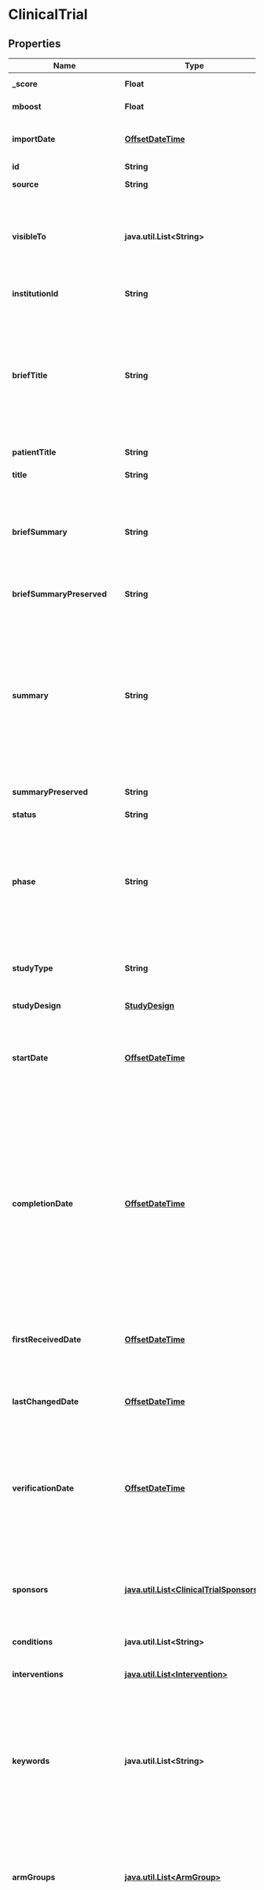 # ClinicalTrial

## Properties
Name | Type | Description | Notes
------------ | ------------- | ------------- | -------------
**_score** | **Float** | indicator of the quality of the match. |  [optional]
**mboost** | **Float** | intrinsic boost to the record. |  [optional]
**importDate** | [**OffsetDateTime**](https://docs.oracle.com/javase/8/docs/api/java/time/OffsetDateTime.html) | date this record was imported into the MolecularMatch database. |  [optional]
**id** | **String** | unique identifier. |  [optional]
**source** | **String** | native data source of this record |  [optional]
**visibleTo** | **java.util.List&lt;String&gt;** | Public trials (those listed in a public registry) will be visible to all, and private trials will indicate the institutions that this trial is visible to. |  [optional]
**institutionId** | **String** | If private trial, this is the governing institution. |  [optional]
**briefTitle** | **String** | A short title of the clinical study written in language intended for the lay public. The title should include, where possible, information on the participants, condition being evaluated, and intervention(s) studied. |  [optional]
**patientTitle** | **String** | Patient friendly title for the clinical trial. |  [optional]
**title** | **String** | Official title for the clinical trial. |  [optional]
**briefSummary** | **String** | A short description of the clinical study, including a brief statement of the clinical study&#x27;s hypothesis, written in language intended for the lay public. |  [optional]
**briefSummaryPreserved** | **String** | Formatted rendition of the briefSummary. |  [optional]
**summary** | **String** | Extended description of the protocol, including more technical information (as compared to the Brief Summary), if desired. Do not include the entire protocol; do not duplicate information recorded in other data elements, such as Eligibility Criteria or outcome measures. |  [optional]
**summaryPreserved** | **String** | Formatted rendition of the summary. |  [optional]
**status** | **String** | Trial recruiting status. |  [optional]
**phase** | **String** | For a clinical trial of a drug product (including a biological product), the numerical phase of such clinical trial, consistent with terminology in 21 CFR 312.21 and in 21 CFR 312.85 for phase 4 studies. |  [optional]
**studyType** | **String** | The nature of the investigation or investigational use for which clinical study information is being submitted. |  [optional]
**studyDesign** | [**StudyDesign**](StudyDesign.md) |  |  [optional]
**startDate** | [**OffsetDateTime**](https://docs.oracle.com/javase/8/docs/api/java/time/OffsetDateTime.html) | The estimated date on which the clinical study will be open for recruitment of participants, or the actual date on which the first participant was enrolled. |  [optional]
**completionDate** | [**OffsetDateTime**](https://docs.oracle.com/javase/8/docs/api/java/time/OffsetDateTime.html) | The date the final participant was examined or received an intervention for purposes of final collection of data for the primary and secondary outcome measures and adverse events (for example, last participant’s last visit), whether the clinical study concluded according to the pre-specified protocol or was terminated |  [optional]
**firstReceivedDate** | [**OffsetDateTime**](https://docs.oracle.com/javase/8/docs/api/java/time/OffsetDateTime.html) | The date on which the study sponsor or investigator first submitted a study record to the trial registry (see source field). |  [optional]
**lastChangedDate** | [**OffsetDateTime**](https://docs.oracle.com/javase/8/docs/api/java/time/OffsetDateTime.html) | The most recent date that any information was updated for this trial. |  [optional]
**verificationDate** | [**OffsetDateTime**](https://docs.oracle.com/javase/8/docs/api/java/time/OffsetDateTime.html) | The date on which the responsible party last verified the clinical study information in the entire ClinicalTrials.gov record for the clinical study, even if no additional or updated information is being submitted. |  [optional]
**sponsors** | [**java.util.List&lt;ClinicalTrialSponsors&gt;**](ClinicalTrialSponsors.md) | The list of organizations or persons who initiated the study and who have authority and control over the study. |  [optional]
**conditions** | **java.util.List&lt;String&gt;** | Diseases/Conditions related to this trial. |  [optional]
**interventions** | [**java.util.List&lt;Intervention&gt;**](Intervention.md) | Specifies the intervention(s) associated with each arm or group. |  [optional]
**keywords** | **java.util.List&lt;String&gt;** | Words or phrases that best describe the protocol. Keywords help users find studies in the database. Use NLM&#x27;s Medical Subject Heading (MeSH)-controlled vocabulary terms where appropriate. Be as specific and precise as possible. |  [optional]
**armGroups** | [**java.util.List&lt;ArmGroup&gt;**](ArmGroup.md) | Pre-specified groups of participants in a clinical trial assigned to receive specific interventions (or no intervention) according to a protocol. |  [optional]
**primaryOutcomes** | [**java.util.List&lt;Outcome&gt;**](Outcome.md) | The outcome that an investigator considers to be the most important among the many outcomes that are to be examined in the study. |  [optional]
**secondaryOutcomes** | [**java.util.List&lt;Outcome&gt;**](Outcome.md) |  |  [optional]
**otherOutcomes** | [**java.util.List&lt;Outcome&gt;**](Outcome.md) |  |  [optional]
**eligibility** | [**Eligibility**](Eligibility.md) |  |  [optional]
**enrollment** | **Integer** | The estimated total number of participants to be enrolled (target number) or the actual total number of participants that are enrolled in the clinical study. |  [optional]
**minAge** | **Float** | The numerical value, if any, for the minimum age a potential participant must meet to be eligible for the clinical study. |  [optional]
**maxAge** | **Float** | The numerical value, if any, for the maximum age a potential participant can be to be eligible for the clinical study. |  [optional]
**gender** | **java.util.List&lt;String&gt;** | The sex and, if applicable, gender of the participants eligible to participate in the clinical study. |  [optional]
**overallOfficial** | [**java.util.List&lt;Contact&gt;**](Contact.md) | Person responsible for the overall scientific leadership of the protocol, including study principal investigator. |  [optional]
**overallContact** | [**Contact**](Contact.md) |  |  [optional]
**overallContactBackup** | [**Contact**](Contact.md) |  |  [optional]
**locationSummary** | [**ClinicalTrialLocationSummary**](ClinicalTrialLocationSummary.md) |  |  [optional]
**locations** | [**java.util.List&lt;Facility&gt;**](Facility.md) | Information about the sites offering this trial. |  [optional]
**countries** | [**java.util.List&lt;ClinicalTrialCountries&gt;**](ClinicalTrialCountries.md) | Countries with sites offering this trial. |  [optional]
**inclusionCriteria** | **String** | A limited list of criteria for selection of participants in the clinical study, provided in terms of inclusion criteria and suitable for assisting potential participants in identifying clinical studies of interest. |  [optional]
**inclusionCriteriaPreserved** | **String** | Formatted rendition of the inclusionCriteria. |  [optional]
**exclusionCriteria** | **String** | A limited list of criteria for selection of participants in the clinical study, provided in terms of exclusion criteria and suitable for assisting potential participants in identifying clinical studies of interest. |  [optional]
**exclusionCriteriaPreserved** | **String** | Formatted rendition of the exclusionCriteria. |  [optional]
**synonyms** | [**java.util.List&lt;Synonym&gt;**](Synonym.md) | Any identifier other than the organization&#x27;s Unique Protocol Identification Number or the NCT number that is assigned to the clinical study. |  [optional]
**acronym** | **String** | An acronym or abbreviation used publicly to identify the clinical study. |  [optional]
**link** | **String** | URL to registry listing of this trial. |  [optional]
**tags** | [**java.util.List&lt;Tag&gt;**](Tag.md) | Concept associations established for this trial. |  [optional]
**molecularAlterations** | [**java.util.List&lt;ConceptAssociation&gt;**](ConceptAssociation.md) | Molecular concept associations established for this trial. |  [optional]
**_stats** | **Object** |  |  [optional]
